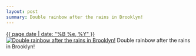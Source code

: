 ```yaml
---
layout: post
summary: Double rainbow after the rains in Brooklyn!
---
```


<p>
  <time><a href="/501">{{ page.date | date: "%B %e, %Y" }}</a></time>
  <a href="/501"><img src="{{ site.assets_url }}/501-640.jpg" srcset="{{ site.assets_url }}/501-1280.jpg 1280w, {{ site.assets_url }}/501-960.jpg 960w, {{ site.assets_url }}/501-640.jpg 640w, {{ site.assets_url }}/501-320.jpg 320w" sizes="(min-width: 700px) 50vw, calc(100vw - 2rem)" alt="Double rainbow after the rains in Brooklyn!" /></a>
  <span>Double rainbow after the rains in Brooklyn!</span>
</p>
